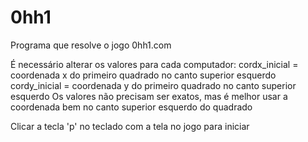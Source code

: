 # 0hh1
Programa que resolve o jogo 0hh1.com

É necessário alterar os valores para cada computador:
cordx_inicial = coordenada x do primeiro quadrado no canto superior esquerdo
cordy_inicial = coordenada y do primeiro quadrado no canto superior esquerdo
Os valores não precisam ser exatos, mas é melhor usar a coordenada bem no canto superior esquerdo do quadrado

Clicar a tecla 'p' no teclado com a tela no jogo para iniciar
